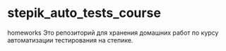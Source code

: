 # stepik_auto_tests_course
homeworks
Это репозиторий для хранения домашних работ по курсу автоматизации тестирования на степике.
